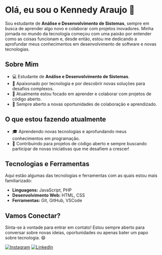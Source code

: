 # Olá, eu sou o Kennedy Araujo 👋

Sou estudante de **Análise e Desenvolvimento de Sistemas**, sempre em busca de aprender algo novo e colaborar com projetos inovadores. Minha jornada no mundo da tecnologia começou com uma paixão por entender como as coisas funcionam e, desde então, estou me dedicando a aprofundar meus conhecimentos em desenvolvimento de software e novas tecnologias.

## Sobre Mim

- 💻 Estudante de **Análise e Desenvolvimento de Sistemas**.
- 🚀 Apaixonado por tecnologia e por descobrir novas soluções para desafios complexos.
- 🌱 Atualmente estou focado em aprender e colaborar com projetos de código aberto.
- 🤝 Sempre aberto a novas oportunidades de colaboração e aprendizado.

## O que estou fazendo atualmente

- 🎓 Aprendendo novas tecnologias e aprofundando meus conhecimentos em programação.
- 👥 Contribuindo para projetos de código aberto e sempre buscando participar de novas iniciativas que me desafiem a crescer!

## Tecnologias e Ferramentas

Aqui estão algumas das tecnologias e ferramentas com as quais estou mais familiarizado:

- **Linguagens:** JavaScript, PHP
- **Desenvolvimento Web:** HTML, CSS
- **Ferramentas:** Git, GitHub, VSCode

 ## Vamos Conectar?

Sinta-se à vontade para entrar em contato! Estou sempre aberto para conversar sobre novas ideias, oportunidades ou apenas bater um papo sobre tecnologia. 😄

[![Instagram](https://img.shields.io/badge/Instagram-%23E4405F.svg?logo=Instagram&logoColor=white)](https://instagram.com/kyan.zip) 
[![LinkedIn](https://img.shields.io/badge/LinkedIn-%230077B5.svg?logo=linkedin&logoColor=white)](https://linkedin.com/in/kennedy-araujo-deb)
